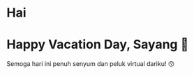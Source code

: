 # Hai
<!DOCTYPE html>
<html>
  <head>
    <meta charset="UTF-8">
    
  </head>
  <body>
    <h1>Happy Vacation Day, Sayang 💖</h1>
    <p>Semoga hari ini penuh senyum dan peluk virtual dariku! 😚</p>
  </body>
</html>
